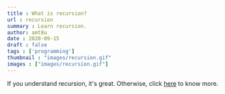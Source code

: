 ```yaml
---
title : What is recursion?
url : recursion
summary : Learn recursion.
author: amt8u
date : 2020-09-15
draft : false
tags : ['programming']
thumbnail : "images/recursion.gif"
images : ["images/recursion.gif"]
---
```


If you understand recursion, it's great. Otherwise, click [here](https://cybercafe.dev/recursion) to know more.
